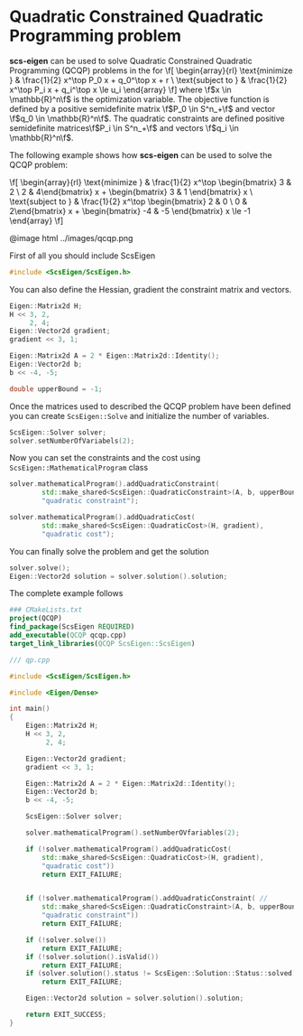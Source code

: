 # Quadratic Constrained Quadratic Programming problem

**scs-eigen** can be used to solve Quadratic Constrained Quadratic Programming (QCQP) problems in the for
\f[
\begin{array}{rl}
\text{minimize }      &  \frac{1}{2} x^\top P_0 x + q_0^\top x + r \\
\text{subject to }    &  \frac{1}{2} x^\top P_i x + q_i^\top x \le u_i
\end{array}
\f]
where \f$x \in \mathbb{R}^n\f$ is the optimization variable. The objective function is defined by a positive semidefinite matrix \f$P_0 \in S^n_+\f$ and vector \f$q_0 \in \mathbb{R}^n\f$. The quadratic constraints are defined  positive semidefinite matrices\f$P_i \in S^n_+\f$ and vectors \f$q_i \in \mathbb{R}^n\f$.

The following example shows how **scs-eigen** can be used to solve the QCQP problem:

\f[
\begin{array}{rl}
\text{minimize }      &  \frac{1}{2} x^\top \begin{bmatrix} 3 & 2 \\ 2 & 4\end{bmatrix} x + \begin{bmatrix} 3 & 1 \end{bmatrix} x \\
\text{subject to }    &  \frac{1}{2} x^\top \begin{bmatrix} 2 & 0 \\ 0 & 2\end{bmatrix} x + \begin{bmatrix} -4 & -5 \end{bmatrix} x \le -1
\end{array}
\f]

@image html ../images/qcqp.png

First of all you should include ScsEigen

```cpp
#include <ScsEigen/ScsEigen.h>
```

You can also define the Hessian, gradient the constraint matrix and vectors.

```cpp
Eigen::Matrix2d H;
H << 3, 2,
     2, 4;
Eigen::Vector2d gradient;
gradient << 3, 1;

Eigen::Matrix2d A = 2 * Eigen::Matrix2d::Identity();
Eigen::Vector2d b;
b << -4, -5;

double upperBound = -1;

```

Once the matrices used to described the QCQP problem have been defined you can create `ScsEigen::Solve` and initialize the number of variables.

```cpp
ScsEigen::Solver solver;
solver.setNumberOfVariabels(2);
```

Now you can set the constraints and the cost using `ScsEigen::MathematicalProgram` class

```cpp
solver.mathematicalProgram().addQuadraticConstraint(
        std::make_shared<ScsEigen::QuadraticConstraint>(A, b, upperBound),
        "quadratic constraint");

solver.mathematicalProgram().addQuadraticCost(
        std::make_shared<ScsEigen::QuadraticCost>(H, gradient),
        "quadratic cost");

```

You can finally solve the problem and get the solution

```cpp
solver.solve();
Eigen::Vector2d solution = solver.solution().solution;
```

The complete example follows

```cmake
### CMakeLists.txt
project(QCQP)
find_package(ScsEigen REQUIRED)
add_executable(QCQP qcqp.cpp)
target_link_libraries(QCQP ScsEigen::ScsEigen)
```

```cpp
/// qp.cpp

#include <ScsEigen/ScsEigen.h>

#include <Eigen/Dense>

int main()
{
    Eigen::Matrix2d H;
    H << 3, 2,
         2, 4;

    Eigen::Vector2d gradient;
    gradient << 3, 1;

    Eigen::Matrix2d A = 2 * Eigen::Matrix2d::Identity();
    Eigen::Vector2d b;
    b << -4, -5;

    ScsEigen::Solver solver;

    solver.mathematicalProgram().setNumberOVfariables(2);

    if (!solver.mathematicalProgram().addQuadraticCost(
        std::make_shared<ScsEigen::QuadraticCost>(H, gradient),
        "quadratic cost"))
        return EXIT_FAILURE;


    if (!solver.mathematicalProgram().addQuadraticConstraint( //
        std::make_shared<ScsEigen::QuadraticConstraint>(A, b, upperBound),
        "quadratic constraint"))
        return EXIT_FAILURE;

    if (!solver.solve())
        return EXIT_FAILURE;
    if (!solver.solution().isValid())
        return EXIT_FAILURE;
    if (solver.solution().status != ScsEigen::Solution::Status::solved)
        return EXIT_FAILURE;

    Eigen::Vector2d solution = solver.solution().solution;

    return EXIT_SUCCESS;
}
```
